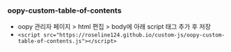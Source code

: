 ### oopy-custom-table-of-contents
- oopy 관리자 페이지 > html 편집 > body에 아래 script 태그 추가 후 저장
- `<script src="https://roseline124.github.io/custom-js/oopy-custom-table-of-contents.js"></script>` 
